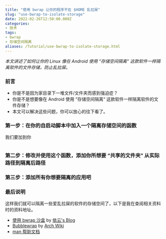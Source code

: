```yaml
---
title: "使用 bwrap 让你的程序不在 $HOME 乱拉屎"
slug: "use-bwrap-to-isolate-storage"
date: 2022-02-26T12:50:00.000Z
categories:
- 技术
tags:
- bwrap
- 存储空间隔离
aliases: /Tutorial/use-bwrap-to-isolate-storage.html
---
```


*本文讲述了如何让你的 Linux 像在 Android 使用 “存储空间隔离“ 这款软件一样隔离软件的文件存储，防止乱拉屎。*

<!--more-->

### 前言
  - 你是不是因为家目录下一堆文件/文件夹而感到强迫症？
  - 你是不是想要像在 Android 使用 “存储空间隔离“ 这款软件一样隔离软件的文件存储？
  - 本文可以解决这些问题，你可以放心的往下看了。

### 第一步：在你的自启动脚本中加入一个隔离存储空间的函数
  我们要加到你
```bash

```

### 第二步：修改并使用这个函数，添加你所想要 “共享的文件夹” 从实际路径到隔离后路径

### 第三步：添加所有你想要隔离的应用吧

### 最后说明
  这样我们就可以隔离一些爱乱拉屎的软件的存储空间了，以下是我在查阅相关资料时的资料地址。
  - [使用 bwrap 沙盒][1] by [依云's Blog][2]
  - [Bubblewrap][3] by [Arch Wiki][4]
  - [man 帮助文档][5]


  [1]: https://blog.lilydjwg.me/2021/8/12/using-bwrap.215869.html
  [2]: https://blog.lilydjwg.me/
  [3]: https://wiki.archlinux.org/title/Bubblewrap#Configuration
  [4]: https://wiki.archlinux.org/
  [5]: https://man.archlinux.org/man/bwrap.1
